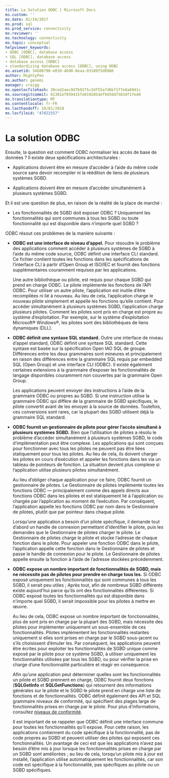 ```yaml
---
title: La Solution ODBC | Microsoft Docs
ms.custom: ''
ms.date: 01/19/2017
ms.prod: sql
ms.prod_service: connectivity
ms.reviewer: ''
ms.technology: connectivity
ms.topic: conceptual
helpviewer_keywords:
- ODBC [ODBC], database access
- SQL [ODBC], database access
- database access [ODBC]
- standardizing database access [ODBC], using ODBC
ms.assetid: 34b80790-e010-4b90-8eaa-03189f5d8986
author: MightyPen
ms.author: genemi
manager: craigg
ms.openlocfilehash: 30ced2aec9d7b91f5c3df55a7d6bf1f7e8a69d1c
ms.sourcegitcommit: 61381ef939415fe019285def9450d7583df1fed0
ms.translationtype: MT
ms.contentlocale: fr-FR
ms.lasthandoff: 10/01/2018
ms.locfileid: "47822557"
---
```

# <a name="the-odbc-solution"></a>La solution ODBC
Ensuite, la question est comment ODBC normaliser les accès de base de données ? Il existe deux spécifications architecturales :  
  
-   Applications doivent être en mesure d’accéder à l’aide du même code source sans devoir recompiler ni la réédition de liens de plusieurs systèmes SGBD.  
  
-   Applications doivent être en mesure d’accéder simultanément à plusieurs systèmes SGBD.  
  
 Et il est une question de plus, en raison de la réalité de la place de marché :  
  
-   Les fonctionnalités de SGBD doit exposer ODBC ? Uniquement les fonctionnalités qui sont communes à tous les SGBD ou toute fonctionnalité qui est disponible dans n’importe quel SGBD ?  
  
 ODBC résout ces problèmes de la manière suivante :  
  
-   **ODBC est une interface de niveau d’appel.** Pour résoudre le problème des applications comment accéder à plusieurs systèmes de SGBD à l’aide du même code source, ODBC définit une interface CLI standard. Ce fichier contient toutes les fonctions dans les spécifications de l’interface CLI à partir d’Open Group et ISO/IEC et fournit des fonctions supplémentaires couramment requises par les applications.  
  
     Une autre bibliothèque ou pilote, est requis pour chaque SGBD qui prend en charge ODBC. Le pilote implémente les fonctions de l’API ODBC. Pour utiliser un autre pilote, l’application est inutile d’être recompilées ni lié à nouveau. Au lieu de cela, l’application charge le nouveau pilote simplement et appelle les fonctions qu’elle contient. Pour accéder simultanément à plusieurs systèmes SGBD, l’application charge plusieurs pilotes. Comment les pilotes sont pris en charge est propre au système d’exploitation. Par exemple, sur le système d’exploitation Microsoft® Windows®, les pilotes sont des bibliothèques de liens dynamiques (DLL).  
  
-   **ODBC définit une syntaxe SQL standard.** Outre une interface de niveau d’appel standard, ODBC définit une syntaxe SQL standard. Cette syntaxe est basée sur la spécification Open IAO SQL de groupe. Différences entre les deux grammaires sont mineures et principalement en raison des différences entre la grammaire SQL requis par embedded SQL (Open Group) et une interface CLI (ODBC). Il existe également certaines extensions à la grammaire d’exposer les fonctionnalités de langage disponibles couramment non couvertes par la grammaire Open Group.  
  
     Les applications peuvent envoyer des instructions à l’aide de la grammaire ODBC ou propres au SGBD. Si une instruction utilise la grammaire ODBC qui diffère de la grammaire de SGBD spécifiques, le pilote convertit avant de les envoyer à la source de données. Toutefois, ces conversions sont rares, car la plupart des SGBD utilisent déjà la grammaire SQL standard.  
  
-   **ODBC fournit un gestionnaire de pilote pour gérer l’accès simultané à plusieurs systèmes SGBD.** Bien que l’utilisation de pilotes a résolu le problème d’accéder simultanément à plusieurs systèmes SGBD, le code d’implémentation peut être complexe. Les applications qui sont conçues pour fonctionner avec tous les pilotes ne peuvent pas être liées statiquement pour tous les pilotes. Au lieu de cela, ils doivent charger les pilotes en cours d’exécution et appeler les fonctions dans les via un tableau de pointeurs de fonction. La situation devient plus complexe si l’application utilise plusieurs pilotes simultanément.  
  
     Au lieu d’obliger chaque application pour ce faire, ODBC fournit un gestionnaire de pilotes. Le Gestionnaire de pilotes implémente toutes les fonctions ODBC — principalement comme des appels directs aux fonctions ODBC dans les pilotes et est statiquement lié à l’application ou chargée par l’application au moment de l’exécution. Par conséquent, l’application appelle les fonctions ODBC par nom dans le Gestionnaire de pilotes, plutôt que par pointeur dans chaque pilote.  
  
     Lorsqu’une application a besoin d’un pilote spécifique, il demande tout d’abord un handle de connexion permettant d’identifier le pilote, puis les demandes que le Gestionnaire de pilotes charger le pilote. Le Gestionnaire de pilotes charge le pilote et stocke l’adresse de chaque fonction dans le pilote. Pour appeler une fonction ODBC dans le pilote, l’application appelle cette fonction dans le Gestionnaire de pilotes et passe le handle de connexion pour le pilote. Le Gestionnaire de pilotes appelle ensuite la fonction à l’aide de l’adresse stockées précédemment.  
  
-   **ODBC expose un nombre important de fonctionnalités de SGBD, mais ne nécessite pas de pilotes pour prendre en charge tous les.** Si ODBC exposé uniquement les fonctionnalités qui sont communes à tous les SGBD, il serait peu utiles ; Après tout, afin de nombreux SGBD différents existe aujourd'hui parce qu’ils ont des fonctionnalités différentes. Si ODBC exposé toutes les fonctionnalités qui est disponible dans n’importe quel SGBD, il serait impossible pour les pilotes à mettre en œuvre.  
  
     Au lieu de cela, ODBC expose un nombre important de fonctionnalités, plus de sont pris en charge par la plupart des SGBD, mais nécessite des pilotes pour implémenter uniquement un sous-ensemble de ces fonctionnalités. Pilotes implémentent les fonctionnalités restantes uniquement si elles sont prises en charge par le SGBD sous-jacent ou s’ils choisissent d’émuler les. Par conséquent, les applications peuvent être écrites pour exploiter les fonctionnalités de SGBD unique comme exposé par le pilote pour ce système SGBD, à utiliser uniquement les fonctionnalités utilisées par tous les SGBD, ou pour vérifier la prise en charge d’une fonctionnalité particulière et réagir en conséquence.  
  
     Afin qu’une application peut déterminer quelles sont les fonctionnalités un pilote et SGBD prennent en charge, ODBC fournit deux fonctions (**SQLGetInfo** et **SQLGetFunctions**) qui retournent des informations générales sur le pilote et le SGBD le pilote prend en charge une liste de fonctions et de fonctionnalités. ODBC définit également des API et SQL grammaire niveaux de conformité, qui spécifient des plages large de fonctionnalités prises en charge par le pilote. Pour plus d’informations, consultez [niveaux de conformité](../../odbc/reference/develop-app/conformance-levels.md).  
  
     Il est important de se rappeler que ODBC définit une interface commune pour toutes les fonctionnalités qu’il expose. Pour cette raison, les applications contiennent du code spécifique à la fonctionnalité, pas de code propres au SGBD et peuvent utiliser des pilotes qui exposent ces fonctionnalités. Un avantage de ceci est que les applications n’avez pas besoin d’être mis à jour lorsque les fonctionnalités prises en charge par un SGBD sont améliorées ; au lieu de cela, lorsqu’un pilote mis à jour est installé, l’application utilise automatiquement les fonctionnalités, car son code est spécifique à la fonctionnalité, pas spécifiques au pilote ou un SGBD spécifiques.
